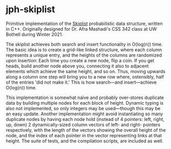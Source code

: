 # jph-skiplist
Primitive implementation of the [Skiplist](https://en.wikipedia.org/wiki/Skip_list) probabilistic data structure, written in C++. Originally designed for Dr. Afra Mashadi's CSS 342 class at UW Bothell during Winter 2021.

The skiplist achieves both search and insert functionality in O(log(n)) time. The basic idea is to create a grid-like linked structure, where each column represents a unique entry, and the heights of the columns are randomized upon insertion: Each time you create a new node, flip a coin. If you get heads, build another node above you, connecting it also to adjacent elements which achieve the same height, and so on. Thus, moving upwards along a column one step will bring you to a new row where, ostensibly, half of the entries 'did not make it.' This is how search—and insert—achieve O(log(n)) time.

This implementation is somewhat naïve and probably over-stores duplicate data by building multiple nodes for each block of height. Dynamic typing is also not implemented, so only integers may be used—though this may be an easy update. Another implementation might avoid instantiating so many duplicate nodes by having each node hold (instead of 4 pointers: left, right, up, down) 2 dynamically-sized column vectors of left- and right- pointers respectively, with the length of the vectors showing the overall height of the node, and the index of each pointer in the vector representing links at that height. The suite of tests, and the compilation scripts, are included as well.
